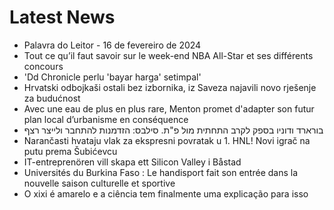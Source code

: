 # Latest News
-  Palavra do Leitor - 16 de fevereiro de 2024
-  Tout ce qu’il faut savoir sur le week-end NBA All-Star et ses différents concours
-  'Dd Chronicle perlu 'bayar harga' setimpal'
-  Hrvatski odbojkaši ostali bez izbornika, iz Saveza najavili novo rješenje za budućnost
-  Avec une eau de plus en plus rare, Menton promet d'adapter son futur plan local d’urbanisme en conséquence
-  בורארד ודוניו בספק לקרב התחתית מול פ"ת. סילבס: הזדמנות להתחבר ולייצר רצף
-  Narančasti hvataju vlak za ekspresni povratak u 1. HNL! Novi igrač na putu prema Šubićevcu
-  IT-entreprenören vill skapa ett Silicon Valley i Båstad
-  Universités du Burkina Faso : Le handisport fait son entrée dans la nouvelle saison culturelle et sportive
-  O xixi é amarelo e a ciência tem finalmente uma explicação para isso
